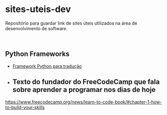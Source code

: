 # sites-uteis-dev
Repositório para guardar link de sites úteis utilizados na área de desenvolvimento de software.

<br>

 ## Python Frameworks
  * [Framework Python para tradução](https://pypi.org/project/googletrans/)

* ## Texto do fundador do FreeCodeCamp que fala sobre aprender a programar nos dias de hoje
 https://www.freecodecamp.org/news/learn-to-code-book/#chapter-1-how-to-build-your-skills



